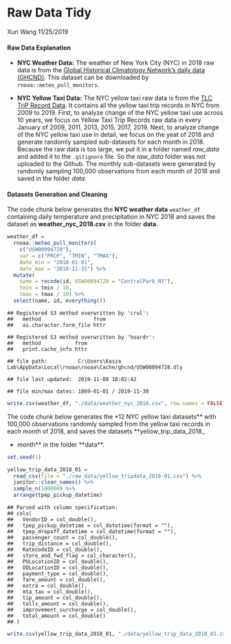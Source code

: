 Raw Data Tidy
================
Xun Wang
11/25/2019

#### Raw Data Explanation

  - **NYC Weather Data:** The weather of New York City (NYC) in 2018 raw
    data is from the [Global Historical Climatology Network’s daily data
    (GHCND)](https://www.ncdc.noaa.gov/data-access/land-based-station-data/land-based-datasets/global-historical-climatology-network-ghcn).
    This dataset can be downloaded by `rnoaa::meteo_pull_monitors`.

  - **NYC Yellow Taxi Data:** The NYC yellow taxi raw data is from the
    [TLC TriP Record
    Data](https://www1.nyc.gov/site/tlc/about/tlc-trip-record-data.page).
    It contains all the yellow taxi trip records in NYC from 2009 to
    2019. First, to analyze change of the NYC yellow taxi use across 10
    years, we focus on Yellow Taxi Trip Records raw data in every
    January of 2009, 2011, 2013, 2015, 2017, 2019. Next, to analyze
    change of the NYC yellow taxi use in detail, we focus on the yeat of
    2018 and generate randomly sampled sub-datasets for each month in
    2018. Because the raw data is too large, we put it in a folder named
    *raw\_data* and added it to the `.gitignore` file. So the
    *raw\_data* folder was not uploaded to the Github. The monthly
    sub-datasets were generated by randomly sampling 100,000
    observations from each month of 2018 and saved in the folder *data*.

#### Datasets Generation and Cleaning

The code chunk below generates the **NYC weather data** `weather_df`
containing daily temperature and precipitation in NYC 2018 and saves the
dataset as **weather\_nyc\_2018.csv** in the folder **data**.

``` r
weather_df = 
  rnoaa::meteo_pull_monitors(
    c("USW00094728"),
    var = c("PRCP", "TMIN", "TMAX"), 
    date_min = "2018-01-01",
    date_max = "2018-12-31") %>%
  mutate(
    name = recode(id, USW00094728 = "CentralPark_NY"),
    tmin = tmin / 10,
    tmax = tmax / 10) %>%
  select(name, id, everything())
```

    ## Registered S3 method overwritten by 'crul':
    ##   method                 from
    ##   as.character.form_file httr

    ## Registered S3 method overwritten by 'hoardr':
    ##   method           from
    ##   print.cache_info httr

    ## file path:          C:\Users\Kasza Lab\AppData\Local\rnoaa\rnoaa\Cache/ghcnd/USW00094728.dly

    ## file last updated:  2019-11-08 18:02:42

    ## file min/max dates: 1869-01-01 / 2019-11-30

``` r
write.csv(weather_df, "./data/weather_nyc_2018.csv", row.names = FALSE)
```

The code chunk below generates the \*12 NYC yellow taxi datasets** with
100,000 observations randomly sampled from the yellow taxi records in
each month of 2018, and saves the datasets **yellow\_trip\_data\_2018\_
+ month** in the folder **data\*\*.

``` r
set.seed(1)

yellow_trip_data_2018_01 = 
  read_csv(file = "./raw_data/yellow_tripdata_2018-01.csv") %>% 
  janitor::clean_names() %>% 
  sample_n(100000) %>% 
  arrange(tpep_pickup_datetime)
```

    ## Parsed with column specification:
    ## cols(
    ##   VendorID = col_double(),
    ##   tpep_pickup_datetime = col_datetime(format = ""),
    ##   tpep_dropoff_datetime = col_datetime(format = ""),
    ##   passenger_count = col_double(),
    ##   trip_distance = col_double(),
    ##   RatecodeID = col_double(),
    ##   store_and_fwd_flag = col_character(),
    ##   PULocationID = col_double(),
    ##   DOLocationID = col_double(),
    ##   payment_type = col_double(),
    ##   fare_amount = col_double(),
    ##   extra = col_double(),
    ##   mta_tax = col_double(),
    ##   tip_amount = col_double(),
    ##   tolls_amount = col_double(),
    ##   improvement_surcharge = col_double(),
    ##   total_amount = col_double()
    ## )

``` r
write.csv(yellow_trip_data_2018_01, "./data/yellow_trip_data_2018_01.csv", row.names = FALSE)
```
